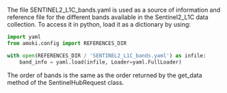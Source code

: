 The file SENTINEL2_L1C_bands.yaml is used as a source of information and reference file for the different bands available in the Sentinel2_L1C data collection. To access it in python, load it as a dictionary by using:

```python 
import yaml
from amoki.config import REFERENCES_DIR

with open(REFERENCES_DIR / 'SENTINEL2_L1C_bands.yaml') as infile:
    band_info = yaml.load(infile, Loader=yaml.FullLoader)
```

The order of bands is the same as the order returned by the get_data method of the SentinelHubRequest class. 